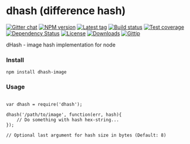 dhash (difference hash)
=========

[![Gitter chat][gitter-image]][gitter-url]
[![NPM version][npm-image]][npm-url]
[![Latest tag][github-tag]][github-url]
[![Build status][travis-image]][travis-url]
[![Test coverage][coveralls-image]][coveralls-url]
[![Dependency Status][david-image]][david-url]
[![License][license-image]][license-url]
[![Downloads][downloads-image]][downloads-url]
[![Gittip][gittip-image]][gittip-url]

dHash - image hash implementation for node

### Install

```
npm install dhash-image
```

### Usage

```

var dhash = require('dhash');

dhash('/path/to/image', function(err, hash){
	// Do something with hash hex-string...
});

// Optional last argument for hash size in bytes (Default: 8)

```

[gitter-image]: https://badges.gitter.im/mgmtio/dhash-image.png
[gitter-url]: https://gitter.im/mgmtio/dhash-image
[npm-image]: https://img.shields.io/npm/v/dhash-image.svg?style=flat-square
[npm-url]: https://npmjs.org/package/dhash-image
[github-tag]: http://img.shields.io/github/tag/mgmtio/dhash-image.svg?style=flat-square
[github-url]: https://github.com/mgmtio/dhash-image/tags
[travis-image]: https://img.shields.io/travis/mgmtio/dhash-image.svg?style=flat-square
[travis-url]: https://travis-ci.org/mgmtio/dhash-image
[coveralls-image]: https://img.shields.io/coveralls/mgmtio/dhash-image.svg?style=flat-square
[coveralls-url]: https://coveralls.io/r/mgmtio/dhash-image
[david-image]: http://img.shields.io/david/mgmtio/dhash-image.svg?style=flat-square
[david-url]: https://david-dm.org/mgmtio/dhash-image
[license-image]: http://img.shields.io/npm/l/dhash-image.svg?style=flat-square
[license-url]: LICENSE
[downloads-image]: http://img.shields.io/npm/dm/dhash-image.svg?style=flat-square
[downloads-url]: https://npmjs.org/package/dhash-image
[gittip-image]: https://img.shields.io/gratipay/jonathanong.svg?style=flat-square
[gittip-url]: https://gratipay.com/jonathanong/
